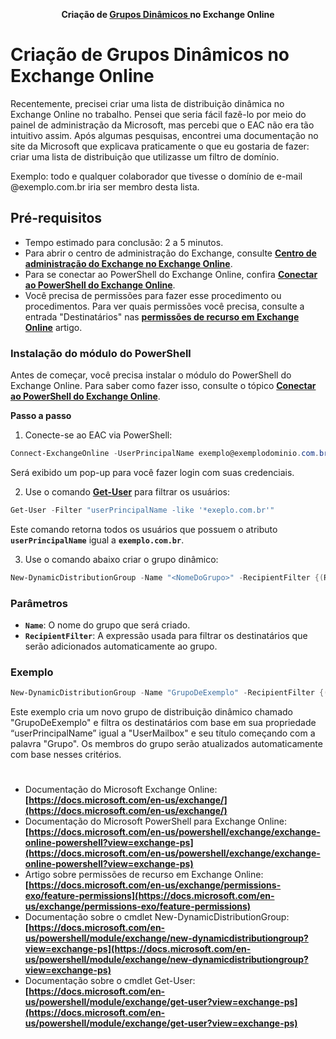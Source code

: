 

<p align="center">
  <strong>
    Criação de
    <a href="https://learn.microsoft.com/en-us/powershell/module/exchange/new-distributiongroup?view=exchange-ps">Grupos Dinâmicos </a> 
    no Exchange Online
    
  </strong>
</p>

#

# **Criação de Grupos Dinâmicos no Exchange Online**

Recentemente, precisei criar uma lista de distribuição dinâmica no Exchange Online no trabalho. Pensei que seria fácil fazê-lo por meio do painel de administração da Microsoft, mas percebi que o EAC não era tão intuitivo assim. Após algumas pesquisas, encontrei uma documentação no site da Microsoft que explicava praticamente o que eu gostaria de fazer: criar uma lista de distribuição que utilizasse um filtro de domínio.

Exemplo: todo e qualquer colaborador que tivesse o domínio de e-mail @exemplo.com.br iria ser membro desta lista.

## **Pré-requisitos**

- Tempo estimado para conclusão: 2 a 5 minutos.
- Para abrir o centro de administração do Exchange, consulte **[Centro de administração do Exchange no Exchange Online](https://learn.microsoft.com/pt-br/exchange/exchange-admin-center)**.
- Para se conectar ao PowerShell do Exchange Online, confira **[Conectar ao PowerShell do Exchange Online](https://learn.microsoft.com/pt-br/powershell/exchange/connect-to-exchange-online-powershell)**.
- Você precisa de permissões para fazer esse procedimento ou procedimentos. Para ver quais permissões você precisa, consulte a entrada "Destinatários" nas **[permissões de recurso em Exchange Online](https://learn.microsoft.com/pt-br/exchange/permissions-exo/feature-permissions)** artigo.

### I**nstalação do módulo do PowerShell**

Antes de começar, você precisa instalar o módulo do PowerShell do Exchange Online. Para saber como fazer isso, consulte o tópico **[Conectar ao PowerShell do Exchange Online](https://learn.microsoft.com/pt-br/powershell/exchange/connect-to-exchange-online-powershell)**.

**Passo a passo**

1. Conecte-se ao EAC via PowerShell:

```powershell
Connect-ExchangeOnline -UserPrincipalName exemplo@exemplodominio.com.br
```

Será exibido um pop-up para você fazer login com suas credenciais.

2. Use o comando **[Get-User](https://learn.microsoft.com/pt-br/powershell/module/exchange/get-user?view=exchange-ps)** para filtrar os usuários:

```powershell
Get-User -Filter "userPrincipalName -like '*exeplo.com.br'"
```

Este comando retorna todos os usuários que possuem o atributo **`userPrincipalName`**
 igual a **`exemplo.com.br`**.

3. Use o comando abaixo criar o grupo dinâmico:

```powershell
New-DynamicDistributionGroup -Name "<NomeDoGrupo>" -RecipientFilter {(RecipientType -eq 'UserMailbox') -and (userPrincipalName -like '<NomeDoDominio>')}
```

### **Parâmetros**

- **`Name`**: O nome do grupo que será criado.
- **`RecipientFilter`**: A expressão usada para filtrar os destinatários que serão adicionados automaticamente ao grupo.

### **Exemplo**

```powershell
New-DynamicDistributionGroup -Name "GrupoDeExemplo" -RecipientFilter {(RecipientType -eq 'UserMailbox') -and (userPrincipalName -like '*exemplo.com.br')}
```


Este exemplo cria um novo grupo de distribuição dinâmico chamado "GrupoDeExemplo" e filtra os destinatários com base em sua propriedade “userPrincipalName” igual a "UserMailbox" e seu título começando com a palavra "Grupo".
Os membros do grupo serão atualizados automaticamente com base nesses critérios.


#


- Documentação do Microsoft Exchange Online: **[https://docs.microsoft.com/en-us/exchange/](https://docs.microsoft.com/en-us/exchange/)**
- Documentação do Microsoft PowerShell para Exchange Online: **[https://docs.microsoft.com/en-us/powershell/exchange/exchange-online-powershell?view=exchange-ps](https://docs.microsoft.com/en-us/powershell/exchange/exchange-online-powershell?view=exchange-ps)**
- Artigo sobre permissões de recurso em Exchange Online: **[https://docs.microsoft.com/en-us/exchange/permissions-exo/feature-permissions](https://docs.microsoft.com/en-us/exchange/permissions-exo/feature-permissions)**
- Documentação sobre o cmdlet New-DynamicDistributionGroup: **[https://docs.microsoft.com/en-us/powershell/module/exchange/new-dynamicdistributiongroup?view=exchange-ps](https://docs.microsoft.com/en-us/powershell/module/exchange/new-dynamicdistributiongroup?view=exchange-ps)**
- Documentação sobre o cmdlet Get-User: **[https://docs.microsoft.com/en-us/powershell/module/exchange/get-user?view=exchange-ps](https://docs.microsoft.com/en-us/powershell/module/exchange/get-user?view=exchange-ps)**
